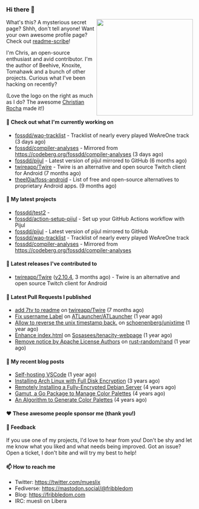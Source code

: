 ### Hi there 👋

<img align="right" src="https://raw.githubusercontent.com/muesli/muesli/master/assets/termenv.png" width="260">

What's this? A mysterious secret page? Shhh, don't tell anyone!
Want your own awesome profile page? Check out [readme-scribe](https://github.com/muesli/readme-scribe)!

I'm Chris, an open-source enthusiast and avid contributor. I'm the author of Beehive, Knoxite, Tomahawk and a bunch
of other projects. Curious what I've been hacking on recently?

(Love the logo on the right as much as I do? The awesome [Christian Rocha](https://github.com/meowgorithm/) made it!)

#### 👷 Check out what I'm currently working on

- [fossdd/wao-tracklist](https://github.com/fossdd/wao-tracklist) - Tracklist of nearly every played WeAreOne track (3 days ago)
- [fossdd/compiler-analyses](https://github.com/fossdd/compiler-analyses) - Mirrored from https://codeberg.org/fossdd/compiler-analyses (3 days ago)
- [fossdd/pijul](https://github.com/fossdd/pijul) - Latest version of pijul mirrored to GitHub (6 months ago)
- [twireapp/Twire](https://github.com/twireapp/Twire) - Twire is an alternative and open source Twitch client for Android (7 months ago)
- [theel0ja/foss-android](https://github.com/theel0ja/foss-android) - List of free and open-source alternatives to proprietary Android apps. (9 months ago)

#### 🌱 My latest projects

- [fossdd/test2](https://github.com/fossdd/test2) - 
- [fossdd/action-setup-pijul](https://github.com/fossdd/action-setup-pijul) - Set up your GitHub Actions workflow with Pijul
- [fossdd/pijul](https://github.com/fossdd/pijul) - Latest version of pijul mirrored to GitHub
- [fossdd/wao-tracklist](https://github.com/fossdd/wao-tracklist) - Tracklist of nearly every played WeAreOne track
- [fossdd/compiler-analyses](https://github.com/fossdd/compiler-analyses) - Mirrored from https://codeberg.org/fossdd/compiler-analyses

#### 🔭 Latest releases I've contributed to

- [twireapp/Twire](https://github.com/twireapp/Twire) ([v2.10.4](https://github.com/twireapp/Twire/releases/tag/v2.10.4), 3 months ago) - Twire is an alternative and open source Twitch client for Android

#### 🔨 Latest Pull Requests I published

- [add 7tv to readme](https://github.com/twireapp/Twire/pull/335) on [twireapp/Twire](https://github.com/twireapp/Twire) (7 months ago)
- [Fix username Label](https://github.com/ATLauncher/ATLauncher/pull/500) on [ATLauncher/ATLauncher](https://github.com/ATLauncher/ATLauncher) (1 year ago)
- [Allow to reverse the unix timestamp back.](https://github.com/schoenenberg/unixtime/pull/4) on [schoenenberg/unixtime](https://github.com/schoenenberg/unixtime) (1 year ago)
- [Enhance index.html](https://github.com/Sosasees/tenacity-webpage/pull/1) on [Sosasees/tenacity-webpage](https://github.com/Sosasees/tenacity-webpage) (1 year ago)
- [Remove notice by Apache License Authors](https://github.com/rust-random/rand/pull/1151) on [rust-random/rand](https://github.com/rust-random/rand) (1 year ago)

#### 📜 My recent blog posts

- [Self-hosting VSCode](https://fribbledom.com/posts/selfhosting-vscode/) (1 year ago)
- [Installing Arch Linux with Full Disk Encryption](https://fribbledom.com/posts/encrypted-arch-install/) (3 years ago)
- [Remotely Installing a Fully-Encrypted Debian Server](https://fribbledom.com/posts/encrypted-remote-debian-install/) (4 years ago)
- [Gamut, a Go Package to Manage Color Palettes](https://fribbledom.com/posts/gamut-package-to-handle-color-palettes/) (4 years ago)
- [An Algorithm to Generate Color Palettes](https://fribbledom.com/posts/an-algorithm-to-generate-color-palettes/) (4 years ago)

#### ❤️ These awesome people sponsor me (thank you!)


#### 💬 Feedback

If you use one of my projects, I'd love to hear from you! Don't be shy and let me know what you liked
and what needs being improved. Got an issue? Open a ticket, I don't bite and will try my best to help!

#### 📫 How to reach me

- Twitter: https://twitter.com/mueslix
- Fediverse: https://mastodon.social/@fribbledom
- Blog: https://fribbledom.com
- IRC: muesli on Libera
